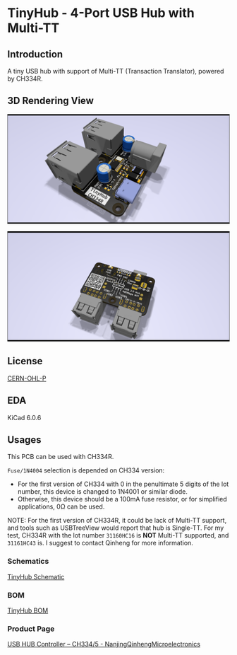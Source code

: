 # TinyHub - 4-Port USB Hub with Multi-TT

## Introduction

A tiny USB hub with support of Multi-TT (Transaction Translator), powered by CH334R.

## 3D Rendering View

![Top View](figures/top.png)

![Bottom View](figures/bottom.png)

## License

[CERN-OHL-P](LICENSE)

## EDA

KiCad 6.0.6

## Usages

This PCB can be used with CH334R.

`Fuse/1N4004` selection is depended on CH334 version:

* For the first version of CH334 with 0 in the penultimate 5 digits of the lot number, this device is changed to 1N4001 or similar diode.
* Otherwise, this device should be a 100mA fuse resistor, or for simplified applications, 0Ω can be used.

NOTE: For the first version of CH334R, it could be lack of Multi-TT support, and tools such as USBTreeView would report that hub is Single-TT. For my test, CH334R with the lot number `31160HC16` is **NOT** Multi-TT supported, and `31161HC43` is. I suggest to contact Qinheng for more information.

### Schematics

[TinyHub Schematic](schematics/TinyHub.pdf)

### BOM

[TinyHub BOM](https://metro94.github.io/TinyHub/bom.html)

### Product Page

[USB HUB Controller – CH334/5 - NanjingQinhengMicroelectronics](http://www.wch-ic.com/products/CH334.html)
